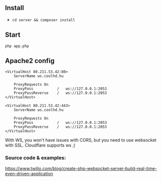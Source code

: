 ## Install

- `cd server && composer install`

## Start

`php app.php`

## Apache2 config

```
<VirtualHost 80.211.53.42:80>
    ServerName ws.coolhd.hu

    ProxyRequests On
    ProxyPass           /   ws://127.0.0.1:2053
    ProxyPassReverse    /   ws://127.0.0.1:2053
</VirtualHost>

<VirtualHost 80.211.53.42:443>
    ServerName ws.coolhd.hu

    ProxyRequests On
    ProxyPass           /   ws://127.0.0.1:2053
    ProxyPassReverse    /   ws://127.0.0.1:2053
</VirtualHost>

```

With WS, you won't have issues with CORS, but you need to use websocket with SSL. Cloudflare supports ws ;)

### Source code & examples:

https://www.twilio.com/blog/create-php-websocket-server-build-real-time-even-driven-application